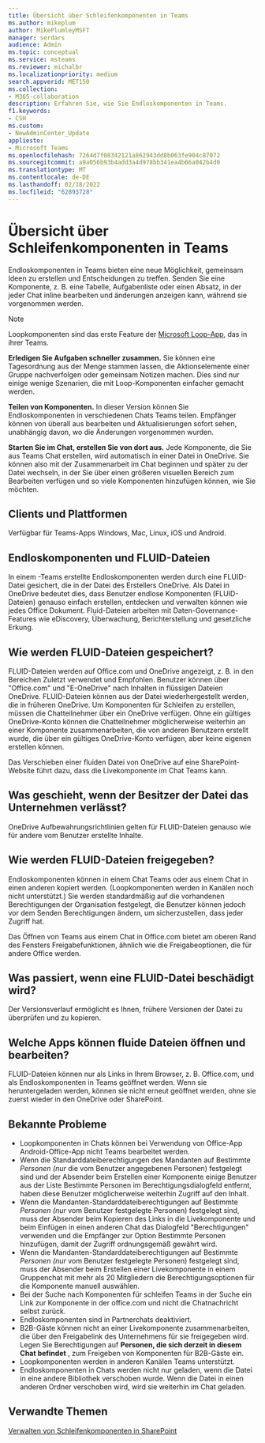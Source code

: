 ```yaml
---
title: Übersicht über Schleifenkomponenten in Teams
ms.author: mikeplum
author: MikePlumleyMSFT
manager: serdars
audience: Admin
ms.topic: conceptual
ms.service: msteams
ms.reviewer: michalbr
ms.localizationpriority: medium
search.appverid: MET150
ms.collection:
- M365-collaboration
description: Erfahren Sie, wie Sie Endloskomponenten in Teams.
f1.keywords:
- CSH
ms.custom:
- NewAdminCenter_Update
appliesto:
- Microsoft Teams
ms.openlocfilehash: 7264d7f08342121a862943dd8b063fe904c87072
ms.sourcegitcommit: a9a056b93b4add3a4d978bb341ea4b66a042b4d0
ms.translationtype: MT
ms.contentlocale: de-DE
ms.lasthandoff: 02/18/2022
ms.locfileid: "62893728"
---
```

# <a name="overview-of-loop-components-in-teams"></a>Übersicht über Schleifenkomponenten in Teams

Endloskomponenten in Teams bieten eine neue Möglichkeit, gemeinsam Ideen zu erstellen und Entscheidungen zu treffen. Senden Sie eine Komponente, z. B. eine Tabelle, Aufgabenliste oder einen Absatz, in der jeder Chat inline bearbeiten und änderungen anzeigen kann, während sie vorgenommen werden. 

> [!Note]
> Loopkomponenten sind das erste Feature der [Microsoft Loop-App](https://www.microsoft.com/en-us/microsoft-loop), das in ihrer Teams. 

**Erledigen Sie Aufgaben schneller zusammen.** Sie können eine Tagesordnung aus der Menge stammen lassen, die Aktionselemente einer Gruppe nachverfolgen oder gemeinsam Notizen machen. Dies sind nur einige wenige Szenarien, die mit Loop-Komponenten einfacher gemacht werden.

**Teilen von Komponenten.** In dieser Version können Sie Endloskomponenten in verschiedenen Chats Teams teilen. Empfänger können von überall aus bearbeiten und Aktualisierungen sofort sehen, unabhängig davon, wo die Änderungen vorgenommen wurden.

**Starten Sie im Chat, erstellen Sie von dort aus.** Jede Komponente, die Sie aus Teams Chat erstellen, wird automatisch in einer Datei in OneDrive. Sie können also mit der Zusammenarbeit im Chat beginnen und später zu der Datei wechseln, in der Sie über einen größeren visuellen Bereich zum Bearbeiten verfügen und so viele Komponenten hinzufügen können, wie Sie möchten.

## <a name="clients-and-platforms"></a>Clients und Plattformen

Verfügbar für Teams-Apps Windows, Mac, Linux, iOS und Android.

## <a name="loop-components-and-fluid-files"></a>Endloskomponenten und FLUID-Dateien

In einem -Teams erstellte Endloskomponenten werden durch eine FLUID-Datei gesichert, die in der Datei des Erstellers OneDrive. Als Datei in OneDrive bedeutet dies, dass Benutzer endlose Komponenten (FLUID-Dateien) genauso einfach erstellen, entdecken und verwalten können wie jedes Office Dokument. Fluid-Dateien arbeiten mit Daten-Governance-Features wie eDiscovery, Überwachung, Berichterstellung und gesetzliche Erkung.

## <a name="how-are-fluid--files-stored"></a>Wie werden FLUID-Dateien gespeichert?

FLUID-Dateien werden auf Office.com und OneDrive angezeigt, z. B. in den Bereichen Zuletzt verwendet und Empfohlen. Benutzer können über "Office.com" und "E-OneDrive" nach Inhalten in flüssigen Dateien OneDrive. FLUID-Dateien können aus der Datei wiederhergestellt werden, die in früheren OneDrive. Um Komponenten für Schleifen zu erstellen, müssen die Chatteilnehmer über ein OneDrive verfügen. Ohne ein gültiges OneDrive-Konto können die Chatteilnehmer möglicherweise weiterhin an einer Komponente zusammenarbeiten, die von anderen Benutzern erstellt wurde, die über ein gültiges OneDrive-Konto verfügen, aber keine eigenen erstellen können. 

Das Verschieben einer fluiden Datei von OneDrive auf eine SharePoint-Website führt dazu, dass die Livekomponente im Chat Teams kann.

## <a name="what-happens-if-the-owner-of-the-file-leaves-the-company"></a>Was geschieht, wenn der Besitzer der Datei das Unternehmen verlässt?

OneDrive Aufbewahrungsrichtlinien gelten für FLUID-Dateien genauso wie für andere vom Benutzer erstellte Inhalte.

## <a name="how-are-fluid-files-shared"></a>Wie werden FLUID-Dateien freigegeben?

Endloskomponenten können in einem Chat Teams oder aus einem Chat in einen anderen kopiert werden. (Loopkomponenten werden in Kanälen noch nicht unterstützt.) Sie werden standardmäßig auf die vorhandenen Berechtigungen der Organisation festgelegt, die Benutzer können jedoch vor dem Senden Berechtigungen ändern, um sicherzustellen, dass jeder Zugriff hat.

Das Öffnen von Teams aus einem Chat in Office.com bietet am oberen Rand des Fensters Freigabefunktionen, ähnlich wie die Freigabeoptionen, die für andere Office werden.

## <a name="what-if-a-fluid-file-becomes-corrupted-or-damaged"></a>Was passiert, wenn eine FLUID-Datei beschädigt wird?

Der Versionsverlauf ermöglicht es Ihnen, frühere Versionen der Datei zu überprüfen und zu kopieren.

## <a name="what-apps-can-open-and-edit-fluid-files"></a>Welche Apps können fluide Dateien öffnen und bearbeiten?

FLUID-Dateien können nur als Links in Ihrem Browser, z. B. Office.com, und als Endloskomponenten in Teams geöffnet werden. Wenn sie heruntergeladen werden, können sie nicht erneut geöffnet werden, ohne sie zuerst wieder in den OneDrive oder SharePoint.

## <a name="known-issues"></a>Bekannte Probleme

- Loopkomponenten in Chats können bei Verwendung von Office-App Android-Office-App nicht Teams bearbeitet werden.
- Wenn die Standarddateiberechtigungen des Mandanten auf Bestimmte *Personen (nur* die vom Benutzer angegebenen Personen) festgelegt sind und der Absender beim Erstellen einer  Komponente einige Benutzer aus der Liste Bestimmte Personen im Berechtigungsdialogfeld entfernt, haben diese Benutzer möglicherweise weiterhin Zugriff auf den Inhalt.
- Wenn die Mandanten-Standarddateiberechtigungen auf Bestimmte *Personen (nur* vom Benutzer festgelegte Personen) festgelegt sind, muss der Absender beim Kopieren des Links in die Livekomponente und beim Einfügen in einen anderen Chat das Dialogfeld "Berechtigungen" verwenden und die Empfänger zur Option Bestimmte Personen hinzufügen, damit der Zugriff ordnungsgemäß gewährt wird.
- Wenn die Mandanten-Standarddateiberechtigungen auf Bestimmte *Personen (nur* vom Benutzer festgelegte Personen) festgelegt sind, muss der Absender beim Erstellen einer Livekomponente in einem Gruppenchat mit mehr als 20 Mitgliedern die Berechtigungsoptionen für die Komponente manuell auswählen.
- Bei der Suche nach Komponenten für schleifen Teams in der Suche ein Link zur Komponente in der office.com und nicht die Chatnachricht selbst zurück.
- Endloskomponenten sind in Partnerchats deaktiviert.
- B2B-Gäste können nicht an einer Livekomponente zusammenarbeiten, die über den Freigabelink des Unternehmens für sie freigegeben wird. Legen Sie Berechtigungen auf **Personen, die sich derzeit in diesem Chat befindet** , zum Freigeben von Komponenten für B2B-Gäste ein.
- Loopkomponenten werden in anderen Kanälen Teams unterstützt.
- Endloskomponenten in Chats werden nicht nur geladen, wenn die Datei in eine andere Bibliothek verschoben wurde. Wenn die Datei in einen anderen Ordner verschoben wird, wird sie weiterhin im Chat geladen.

## <a name="related-topics"></a>Verwandte Themen

[Verwalten von Schleifenkomponenten in SharePoint](/sharepoint/manage-loop-components)
